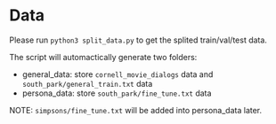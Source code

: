 # Data

Please run `python3 split_data.py` to get the splited train/val/test data.<br>

The script will automactically generate two folders:
* general_data: store `cornell_movie_dialogs` data and `south_park/general_train.txt` data
* persona_data: store `south_park/fine_tune.txt` data

NOTE: `simpsons/fine_tune.txt` will be added into persona_data later.
